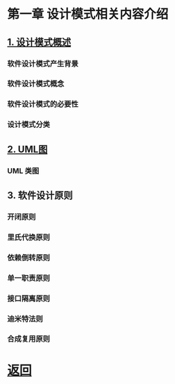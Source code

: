 # 第一章 设计模式相关内容介绍

## [1. 设计模式概述](./1.%E8%AE%BE%E8%AE%A1%E6%A8%A1%E5%BC%8F%E6%A6%82%E8%BF%B0.md)

### 软件设计模式产生背景

### 软件设计模式概念

### 软件设计模式的必要性

### 设计模式分类

## [2. UML图](./2.UML.md)

### UML 类图

## 3. 软件设计原则

### 开闭原则

### 里氏代换原则

### 依赖倒转原则

### 单一职责原则

### 接口隔离原则

### 迪米特法则

### 合成复用原则

# [返回](../%E8%AE%BE%E8%AE%A1%E6%A8%A1%E5%BC%8F.md)